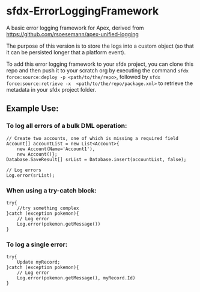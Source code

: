 # sfdx-ErrorLoggingFramework


A basic error logging framework for Apex, derived from https://github.com/rsoesemann/apex-unified-logging


The purpose of this version is to store the logs into a custom object (so that it can be persisted longer that a platform event).


To add this error logging framework to your sfdx project, you can clone this repo and then push it to your scratch org by executing the command `sfdx force:source:deploy -p <path/to/the/repo>`, followed by `sfdx force:source:retrieve -x  <path/to/the/repo/package.xml>`
 to retrieve the metadata in your sfdx project folder.


## Example Use:

### To log all errors of a bulk DML operation:
```apex
// Create two accounts, one of which is missing a required field
Account[] accountList = new List<Account>{
    new Account(Name='Account1'),
    new Account()};
Database.SaveResult[] srList = Database.insert(accountList, false);

// Log errors
Log.error(srList);
```

### When using a try-catch block:
```apex
try{
    //try something complex
}catch (exception pokemon){
    // Log error
    Log.error(pokemon.getMessage())
}
```

### To log a single error:
```apex
try{
    Update myRecord;
}catch (exception pokemon){
    // Log error
    Log.error(pokemon.getMessage(), myRecord.Id)
}
```
